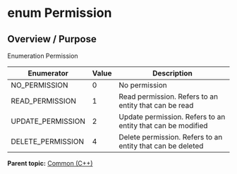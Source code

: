 # enum Permission

## Overview / Purpose

Enumeration Permission

|Enumerator|Value|Description|
|----------|-----|-----------|
|NO\_PERMISSION|0|No permission|
|READ\_PERMISSION|1|Read permission. Refers to an entity that can be read|
|UPDATE\_PERMISSION|2|Update permission. Refers to an entity that can be modified|
|DELETE\_PERMISSION|4|Delete permission. Refers to an entity that can be deleted|

**Parent topic:** [Common \(C++\)](../../summary_pages/Common.md)

